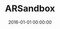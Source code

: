 ---
layout: post
position: left
title: 'ARSandbox'
date: 2016-01-01 00:00:00
categories: development
tags: Augmented Reality Sandbox
featured_image: '/img/posts/portfolio/sandbox/final.jpg'
lead_text: 'Portable version of the ARSandbox.'
project_link: 'https://www.tandfonline.com/doi/full/10.1080/13658816.2019.1656810'
button_text: 'Article'
button_icon: file
---